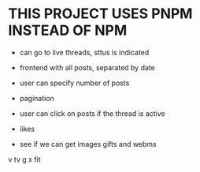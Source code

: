 # THIS PROJECT USES PNPM INSTEAD OF NPM

- can go to live threads, sttus is indicated
- frontend with all posts, separated by date
- user can specify number of posts
- pagination
- user can click on posts if the thread is active
- likes

- see if we can get images gifts and webms

v tv
g x fit
